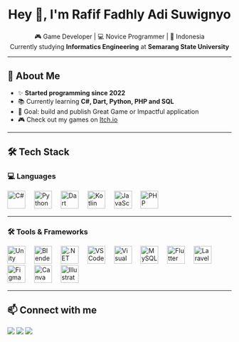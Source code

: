 <h1 align="center">Hey 👋, I'm Rafif Fadhly Adi Suwignyo</h1>

###

<p align="center">
  🎮 Game Developer | 💻 Novice Programmer | 📍 Indonesia <br/>
  Currently studying <b>Informatics Engineering</b> at <b>Semarang State University</b>
</p>

---

## 🚀 About Me  

- ✨ **Started programming since 2022**  
- 📚 Currently learning **C#, Dart, Python, PHP and SQL**  
- 🎯 Goal: build and publish Great Game or Impactful application 
- 🎮 Check out my games on [Itch.io](https://rfas-dev.itch.io/)  

---

## 🛠️ Tech Stack  

### 💻 Languages  
<div align="left">
  <img src="https://cdn.jsdelivr.net/gh/devicons/devicon/icons/csharp/csharp-original.svg" height="40" alt="C#" />
  <img width="12"/>
  <img src="https://cdn.jsdelivr.net/gh/devicons/devicon/icons/python/python-original.svg" height="40" alt="Python"/>
  <img width="12"/>
  <img src="https://cdn.jsdelivr.net/gh/devicons/devicon/icons/dart/dart-original.svg" height="40" alt="Dart"/>
  <img width="12"/>
  <img src="https://cdn.jsdelivr.net/gh/devicons/devicon/icons/kotlin/kotlin-original.svg" height="40" alt="Kotlin"/>
  <img width="12"/>
  <img src="https://cdn.jsdelivr.net/gh/devicons/devicon/icons/javascript/javascript-original.svg" height="40" alt="JavaScript"/>
  <img width="12"/>
  <img src="https://cdn.jsdelivr.net/gh/devicons/devicon/icons/php/php-original.svg" height="40" alt="PHP"/>
</div>

---

### 🛠 Tools & Frameworks  
<div align="left">
  <img src="https://cdn.jsdelivr.net/gh/devicons/devicon/icons/unity/unity-original.svg" height="40" alt="Unity"/>
  <img width="12"/>
  <img src="https://cdn.jsdelivr.net/gh/devicons/devicon/icons/blender/blender-original.svg" height="40" alt="Blender"/>
  <img width="12"/>
  <img src="https://cdn.jsdelivr.net/gh/devicons/devicon/icons/dotnetcore/dotnetcore-original.svg" height="40" alt=".NET"/>
  <img width="12"/>
  <img src="https://cdn.jsdelivr.net/gh/devicons/devicon/icons/vscode/vscode-original.svg" height="40" alt="VSCode"/>
  <img width="12"/>
  <img src="https://cdn.jsdelivr.net/gh/devicons/devicon/icons/visualstudio/visualstudio-plain.svg" height="40" alt="Visual Studio"/>
  <img width="12"/>
  <img src="https://cdn.jsdelivr.net/gh/devicons/devicon/icons/mysql/mysql-original.svg" height="40" alt="MySQL"/>
  <img width="12"/>
  <img src="https://cdn.jsdelivr.net/gh/devicons/devicon/icons/flutter/flutter-original.svg" height="40" alt="Flutter"/>
  <img width="12"/>
  <img src="https://cdn.jsdelivr.net/gh/devicons/devicon/icons/laravel/laravel-original.svg" height="40" alt="Laravel"/>
  <img width="12"/>
  <img src="https://cdn.jsdelivr.net/gh/devicons/devicon/icons/figma/figma-original.svg" height="40" alt="Figma"/>
  <img width="12"/>
  <img src="https://cdn.jsdelivr.net/gh/devicons/devicon/icons/canva/canva-original.svg" height="40" alt="Canva"/>
  <img width="12"/>
  <img src="https://cdn.jsdelivr.net/gh/devicons/devicon/icons/illustrator/illustrator-plain.svg" height="40" alt="Illustrator"/>
</div>

---


## 📫 Connect with me  

<div align="left">
  <a href="https://rfas-dev.itch.io/"><img src="https://img.shields.io/badge/Itch.io-FA5C5C?style=for-the-badge&logo=itch.io&logoColor=white" /></a>
  <a href="mailto:rafiffadhly@gmail.com"><img src="https://img.shields.io/badge/Email-D14836?style=for-the-badge&logo=gmail&logoColor=white" /></a>
  <a href="https://www.linkedin.com/in/rafif-fadhly-adi-suwignyo-29612836b"><img src="https://img.shields.io/badge/LinkedIn-0077B5?style=for-the-badge&logo=linkedin&logoColor=white" /></a>
</div>
